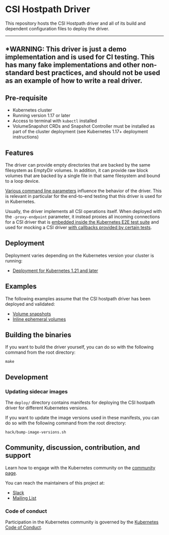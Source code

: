 # CSI Hostpath Driver

This repository hosts the CSI Hostpath driver and all of its build and dependent configuration files to deploy the driver.

---
*WARNING: This driver is just a demo implementation and is used for CI testing. This has many fake implementations and other non-standard best practices, and should not be used as an example of how to write a real driver.
---

## Pre-requisite
- Kubernetes cluster
- Running version 1.17 or later
- Access to terminal with `kubectl` installed
- VolumeSnapshot CRDs and Snapshot Controller must be installed as part of the cluster deployment (see Kubernetes 1.17+ deployment instructions)

## Features

The driver can provide empty directories that are backed by the same filesystem as EmptyDir volumes. In addition, it can provide raw block volumes that are backed by a single file in that same filesystem and bound to a loop device.

[Various command line parameters](cmd/hostpathplugin/main.go) influence the behavior of the driver. This is relevant in particular for the end-to-end testing that this driver is used for in Kubernetes.

Usually, the driver implements all CSI operations itself. When deployed with the `-proxy-endpoint` parameter, it instead proxies all incoming connections for a CSI driver that is [embedded inside the Kubernetes E2E test suite](https://github.com/kubernetes/kubernetes/tree/master/test/e2e/storage/drivers/csi-test) and used for mocking a CSI driver [with callbacks provided by certain tests](https://github.com/kubernetes/kubernetes/blob/5ad79eae2dcbf33df3b35c48ec993d30fbda46dd/test/e2e/storage/csi_mock_volume.go#L110).

## Deployment
Deployment varies depending on the Kubernetes version your cluster is running:
- [Deployment for Kubernetes 1.21 and later](docs/deploy-1.21-and-later.md)

## Examples
The following examples assume that the CSI hostpath driver has been deployed and validated:
- [Volume snapshots](docs/example-snapshots-1.21-and-later.md)
- [Inline ephemeral volumes](docs/example-ephemeral.md)

## Building the binaries
If you want to build the driver yourself, you can do so with the following command from the root directory:

```shell
make
```

## Development

### Updating sidecar images
The `deploy/` directory contains manifests for deploying the CSI hostpath driver for different Kubernetes versions.

If you want to update the image versions used in these manifests, you can do so with the following command from the root directory:

```shell
hack/bump-image-versions.sh
```

## Community, discussion, contribution, and support

Learn how to engage with the Kubernetes community on the [community page](http://kubernetes.io/community/).

You can reach the maintainers of this project at:

- [Slack](http://slack.k8s.io/)
- [Mailing List](https://groups.google.com/forum/#!forum/kubernetes-dev)

### Code of conduct

Participation in the Kubernetes community is governed by the [Kubernetes Code of Conduct](code-of-conduct.md).

[owners]: https://git.k8s.io/community/contributors/guide/owners.md
[Creative Commons 4.0]: https://git.k8s.io/website/LICENSE
